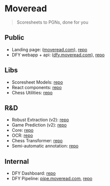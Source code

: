 # Moveread

> Scoresheets to PGNs, done for you


## Public
- Landing page: ([moveread.com](https://moveread.com)), [repo](https://github.com/moveread/landing)
- DFY webapp + api: ([dfy.moveread.com](https://dfy.moveread.com)), [repo](https://github.com/moveread/dfy)

## Libs
- Scoresheet Models: [repo](https://github.com/moveread/scoresheet-models)
- React components: [repo](https://github.com/moveread/react)
- Chess Utilities: [repo](https://github.com/moveread/chess)

## R&D
- Robust Extraction (v2): [repo](https://github.com/moveread/robust-extraction)
- Game Prediction (v2): [repo](https://github.com/moveread/game-prediction2)
- Core: [repo](https://github.com/moveread/core)
- OCR: [repo](https://github.com/moveread/ocr)
- Chess Transformer: [repo](https://github.com/moveread/chess-transformer)
- Semi-automatic annotation: [repo](https://github.com/moveread/annotation)

## Internal
- DFY Dashboard: [repo](https://github.com/moveread/dashboard)
- DFY Pipeline: [pipe.moveread.com](https://pipe.moveread.com), [repo](https://github.com/moveread/dfy-pipeline)